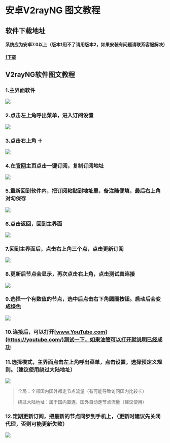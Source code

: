 # 安卓V2rayNG 图文教程

## 软件下载地址

#### 系统应为安卓7.0以上（版本1用不了请用版本2，如果安装有问题请联系客服解决）

#### [1下载](https://pan.ututools.com/onedrive/01_%E8%BD%AF%E4%BB%B6/07_%E9%AD%94%E6%B3%95%E4%B8%8A%E7%BD%91/V2flyNG.apk)

## V2rayNG软件图文教程

### 1.主界面软件 <a id="1-zhu-jie-mian-ruan-jian"></a>

![](../.gitbook/assets/screenshot_2021-04-15-10-21-14-317_com.v2ray.ang.jpg)

### 2.点击左上角呼出菜单，进入订阅设置

![](../.gitbook/assets/screenshot_2021-04-15-10-21-19-487_com.v2ray.ang.jpg)

### 3.点击右上角 ＋

![](../.gitbook/assets/screenshot_2021-04-15-10-21-28-453_com.v2ray.ang.jpg)

### 4.在[官网](https://netv2.top/)主页点击一键订阅，复制订阅地址

![](../.gitbook/assets/screenshot_2021-04-15-10-53-24-132_com.android.chrome.jpg)

### 5.重新回到软件内，把订阅粘贴到地址里，备注随便填，最后右上角对勾保存

![](../.gitbook/assets/screenshot_2021-04-15-10-21-50-366_com.v2ray.ang.jpg)

### 6.点击返回，回到主界面

![](../.gitbook/assets/screenshot_2021-04-15-10-21-57-860_com.v2ray.ang.jpg)

### 7.回到主界面后，点击右上角三个点，点击更新订阅

![](../.gitbook/assets/screenshot_2021-04-15-10-23-15-879_com.v2ray.ang.jpg)

### 8.更新后节点会显示，再次点击右上角，点击测试真连接

![](../.gitbook/assets/screenshot_2021-04-15-10-24-01-086_com.v2ray.ang.jpg)

### 9.选择一个有数值的节点，选中后点击右下角圆圈按钮。启动后会变成绿色

![](../.gitbook/assets/screenshot_2021-04-15-11-17-07-277_com.v2ray.ang.jpg)

### 10.连接后，可以打开[www.YouTube.com](https://youtube.com/)测试一下，如果油管可以打开就说明已经成功

### 11.选择模式，主界面点击左上角呼出菜单，点击设置，选择预定义规则。（建议使用绕过大陆地址）

![](../.gitbook/assets/screenshot_2021-04-15-10-24-41-043_com.v2ray.ang.jpg)

> 全局：全部国内国外都走节点流量（有可能导致访问国内比较卡）
>
> 绕过大陆地址：属于国内直连，国外自动走节点流量（建议使用）

### 12.定期更新订阅，把最新的节点同步到手机上，（更新时建议先关闭代理，否则可能更新失败）

![](../.gitbook/assets/screenshot_2021-04-15-10-22-38-043_com.v2ray.ang.jpg)

